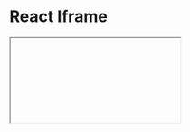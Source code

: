 # React Iframe

<iframe> (short for inline frame) is an HTML element that allows you to embed external content, such as a webpage, within your own HTML document. In the context of React, you can create a simple React component that renders an <iframe> element to embed external content.

<img width="959" alt="image" src="https://github.com/BroKarim/projectGalley/assets/146515339/e77acdd4-4160-4636-afaa-ff005ff22234">


Sources you can learn from : 
- [Best practice for react iframe]([https://vitejs.dev/](https://blog.logrocket.com/best-practices-react-iframes/))
- [Iframe with react](https://blog.bitsrc.io/best-practices-in-using-iframes-with-react-6193feaa1e08)

## Installation

Clone the repo and run `npm install`

## Start

After the successfull installation of the packages: `npm run dev`



Made with ❤️ by Bro Karim
